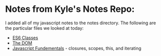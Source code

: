 # Notes from Kyle's Notes Repo:

I added all of my javascript notes to the notes directory. The following are the particular files we looked at today:
 - [ES6 Classes](./notes/javascript-classes.md)
 - [The DOM](./notes/javascript-dom.md)
 - [Javascript Fundementals](./notes/javascript-fundamentals.md) - closures, scopes, this, and iterating
 